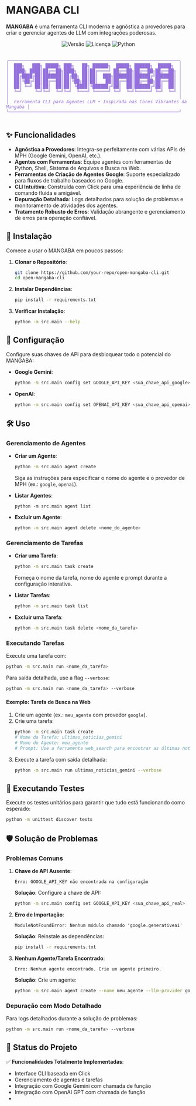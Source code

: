 # MANGABA CLI

**MANGABA** é uma ferramenta CLI moderna e agnóstica a provedores para criar e gerenciar agentes de LLM com integrações poderosas.

<p align="center">
  <img src="https://img.shields.io/badge/version-1.0.0-blue.svg" alt="Versão" />
  <img src="https://img.shields.io/badge/licença-MIT-green.svg" alt="Licença" />
  <img src="https://img.shields.io/badge/python-3.8+-yellow.svg" alt="Python" />
</p>

<p align="center">
  <pre>
    <code style="color: #9370DB;">
╭─────────────────────────────────────────────────────────────────╮
│  ███╗   ███╗ █████╗ ███╗   ██╗ ██████╗  █████╗ ██████╗  █████╗  │
│  ████╗ ████║██╔══██╗████╗  ██║██╔════╝ ██╔══██╗██╔══██╗██╔══██╗ │
│  ██╔████╔██║███████║██╔██╗ ██║██║  ███╗███████║██████╔╝███████║ │
│  ██║╚██╔╝██║██╔══██║██║╚██╗██║██║   ██║██╔══██║██╔══██╗██╔══██║ │
│  ██║ ╚═╝ ██║██║  ██║██║ ╚████║╚██████╔╝██║  ██║██████╔╝██║  ██║ │
│  ╚═╝     ╚═╝╚═╝  ╚═╝╚═╝  ╚═══╝ ╚═════╝ ╚═╝  ╚═╝╚═════╝ ╚═╝  ╚═╝ │
│                                                                 │
│  <i>Ferramenta CLI para Agentes LLM • Inspirada nas Cores Vibrantes da Mangaba</i> │
╰─────────────────────────────────────────────────────────────────╯
    </code>
</pre>
</p>

## ✨ Funcionalidades

- **Agnóstica a Provedores**: Integra-se perfeitamente com várias APIs de MPH (Google Gemini, OpenAI, etc.).
- **Agentes com Ferramentas**: Equipe agentes com ferramentas de Python, Shell, Sistema de Arquivos e Busca na Web.
- **Ferramentas de Criação de Agentes Google**: Suporte especializado para fluxos de trabalho baseados no Google.
- **CLI Intuitiva**: Construída com Click para uma experiência de linha de comando fluida e amigável.
- **Depuração Detalhada**: Logs detalhados para solução de problemas e monitoramento de atividades dos agentes.
- **Tratamento Robusto de Erros**: Validação abrangente e gerenciamento de erros para operação confiável.

## 🚀 Instalação

Comece a usar o MANGABA em poucos passos:

1. **Clonar o Repositório**:
   ```bash
   git clone https://github.com/your-repo/open-mangaba-cli.git
   cd open-mangaba-cli
   ```

2. **Instalar Dependências**:
   ```bash
   pip install -r requirements.txt
   ```

3. **Verificar Instalação**:
   ```bash
   python -m src.main --help
   ```

## 🔧 Configuração

Configure suas chaves de API para desbloquear todo o potencial do MANGABA:

- **Google Gemini**:
  ```bash
  python -m src.main config set GOOGLE_API_KEY <sua_chave_api_google>
  ```

- **OpenAI**:
  ```bash
  python -m src.main config set OPENAI_API_KEY <sua_chave_api_openai>
  ```

## 🛠️ Uso

### Gerenciamento de Agentes

- **Criar um Agente**:
  ```bash
  python -m src.main agent create
  ```
  Siga as instruções para especificar o nome do agente e o provedor de MPH (ex.: `google`, `openai`).

- **Listar Agentes**:
  ```barn
  python -m src.main agent list
  ```

- **Excluir um Agente**:
  ```bash
  python -m src.main agent delete <nome_do_agente>
  ```

### Gerenciamento de Tarefas

- **Criar uma Tarefa**:
  ```bash
  python -m src.main task create
  ```
  Forneça o nome da tarefa, nome do agente e prompt durante a configuração interativa.

- **Listar Tarefas**:
  ```bash
  python -m src.main task list
  ```

- **Excluir uma Tarefa**:
  ```bash
  python -m src.main task delete <nome_da_tarefa>
  ```

### Executando Tarefas

Execute uma tarefa com:
```bash
python -m src.main run <nome_da_tarefa>
```

Para saída detalhada, use a flag `--verbose`:
```bash
python -m src.main run <nome_da_tarefa> --verbose
```

#### Exemplo: Tarefa de Busca na Web
1. Crie um agente (ex.: `meu_agente` com provedor `google`).
2. Crie uma tarefa:
   ```bash
   python -m src.main task create
   # Nome da Tarefa: ultimas_noticias_gemini
   # Nome do Agente: meu_agente
   # Prompt: Use a ferramenta web_search para encontrar as últimas notícias sobre Gemini AI e resumi-las.
   ```
3. Execute a tarefa com saída detalhada:
   ```bash
   python -m src.main run ultimas_noticias_gemini --verbose
   ```

## 🧪 Executando Testes

Execute os testes unitários para garantir que tudo está funcionando como esperado:
```bash
python -m unittest discover tests
```

## 🛡️ Solução de Problemas

### Problemas Comuns

1. **Chave de API Ausente**:
   ```
   Erro: GOOGLE_API_KEY não encontrada na configuração
   ```
   **Solução**: Configure a chave de API:
   ```bash
   python -m src.main config set GOOGLE_API_KEY <sua_chave_api_real>
   ```

2. **Erro de Importação**:
   ```
   ModuleNotFoundError: Nenhum módulo chamado 'google.generativeai'
   ```
   **Solução**: Reinstale as dependências:
   ```bash
   pip install -r requirements.txt
   ```

3. **Nenhum Agente/Tarefa Encontrado**:
   ```
   Erro: Nenhum agente encontrado. Crie um agente primeiro.
   ```
   **Solução**: Crie um agente:
   ```bash
   python -m src.main agent create --name meu_agente --llm-provider google
   ```

### Depuração com Modo Detalhado
Para logs detalhados durante a solução de problemas:
```bash
python -m src.main run <nome_da_tarefa> --verbose
```

## 🌟 Status do Projeto

✅ **Funcionalidades Totalmente Implementadas**:
- Interface CLI baseada em Click
- Gerenciamento de agentes e tarefas
- Integração com Google Gemini com chamada de função
- Integração com OpenAI GPT com chamada de função
-
